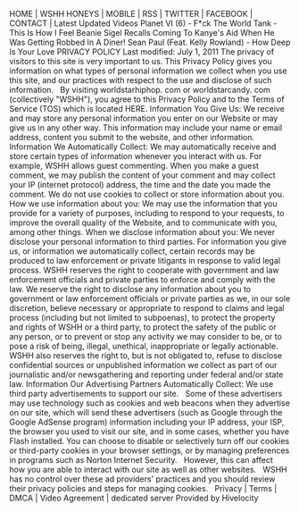 HOME | WSHH HONEYS | MOBILE | RSS | TWITTER | FACEBOOK | CONTACT | Latest Updated Videos Planet VI (6) - F\*ck The World Tank - This Is How I Feel Beanie Sigel Recalls Coming To Kanye's Aid When He Was Getting Robbed In A Diner! Sean Paul (Feat. Kelly Rowland) - How Deep Is Your Love PRIVACY POLICY Last modified: July 1, 2011 The privacy of visitors to this site is very important to us. This Privacy Policy gives you information on what types of personal information we collect when you use this site, and our practices with respect to the use and disclose of such information.   By visiting worldstarhiphop. com or worldstarcandy. com (collectively "WSHH"), you agree to this Privacy Policy and to the Terms of Service (TOS) which is located HERE. Information You Give Us: We receive and may store any personal information you enter on our Website or may give us in any other way. This information may include your name or email address, content you submit to the website, and other information. Information We Automatically Collect: We may automatically receive and store certain types of information whenever you interact with us. For example, WSHH allows guest commenting. When you make a guest comment, we may publish the content of your comment and may collect your IP (internet protocol) address, the time and the date you made the comment. We do not use cookies to collect or store information about you. How we use information about you: We may use the information that you provide for a variety of purposes, including to respond to your requests, to improve the overall quality of the Website, and to communicate with you, among other things. When we disclose information about you: We never disclose your personal information to third parties. For information you give us, or information we automatically collect, certain records may be produced to law enforcement or private litigants in response to valid legal process. WSHH reserves the right to cooperate with government and law enforcement officials and private parties to enforce and comply with the law. We reserve the right to disclose any information about you to government or law enforcement officials or private parties as we, in our sole discretion, believe necessary or appropriate to respond to claims and legal process (including but not limited to subpoenas), to protect the property and rights of WSHH or a third party, to protect the safety of the public or any person, or to prevent or stop any activity we may consider to be, or to pose a risk of being, illegal, unethical, inappropriate or legally actionable. WSHH also reserves the right to, but is not obligated to, refuse to disclose confidential sources or unpublished information we collect as part of our journalistic and/or newsgathering and reporting under federal and/or state law. Information Our Advertising Partners Automatically Collect: We use third party advertisements to support our site.   Some of these advertisers may use technology such as cookies and web beacons when they advertise on our site, which will send these advertisers (such as Google through the Google AdSense program) information including your IP address, your ISP, the browser you used to visit our site, and in some cases, whether you have Flash installed. You can choose to disable or selectively turn off our cookies or third-party cookies in your browser settings, or by managing preferences in programs such as Norton Internet Security.   However, this can affect how you are able to interact with our site as well as other websites.   WSHH has no control over these ad providers' practices and you should review their privacy policies and steps for managing cookies.   Privacy | Terms | DMCA | Video Agreement | dedicated server Provided by Hivelocity